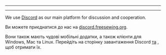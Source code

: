 - - -
- - -

We use [Discord](https://discord.freesewing.org/) as our main platform for discussion and cooperation.

Ви можете приєднатися до нас на [discord.freesewing.org](https://discord.freesewing.org).

Вони також мають чудові мобільні додатки, а також клієнти для Windows, Mac та Linux. Перейдіть на сторінку завантаження Discord [та](https://discord.com/download) , щоб отримати їх.
